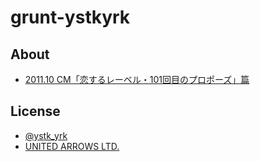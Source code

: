# grunt-ystkyrk

## About

- [2011.10 CM「恋するレーベル・101回目のプロポーズ」篇](http://www.youtube.com/watch?v=k6OE26Bd4lE)

## License

- [@ystk_yrk](https://twitter.com/ystk_yrk)
- [UNITED ARROWS LTD.](www.united-arrows.jp/‎)
